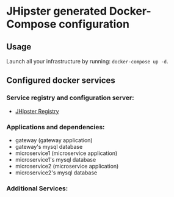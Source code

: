 # JHipster generated Docker-Compose configuration

## Usage

Launch all your infrastructure by running: `docker-compose up -d`.

## Configured docker services

### Service registry and configuration server:
- [JHipster Registry](http://localhost:8761)

### Applications and dependencies:
- gateway (gateway application)
- gateway's mysql database
- microservice1 (microservice application)
- microservice1's mysql database
- microservice2 (microservice application)
- microservice2's mysql database

### Additional Services:

